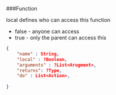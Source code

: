 ###Function

local defines who can access this function
* false - anyone can access
* true - only the parent can access this


```json
{
    "name" : String,
    "local" : ?Boolean,
    "arguments" : ?List<Arugment>,
    "returns": ?Type,
    "do" : List<Action>,
    
}
```